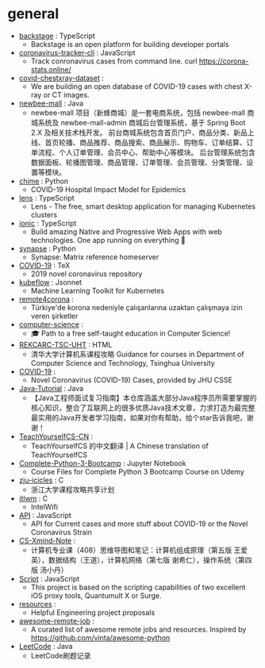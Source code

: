 # general
- [backstage](https://github.com/spotify/backstage) : TypeScript
  - Backstage is an open platform for building developer portals
- [coronavirus-tracker-cli](https://github.com/sagarkarira/coronavirus-tracker-cli) : JavaScript
  - Track conronavirus cases from command line. curl https://corona-stats.online/
- [covid-chestxray-dataset](https://github.com/ieee8023/covid-chestxray-dataset) : 
  - We are building an open database of COVID-19 cases with chest X-ray or CT images.
- [newbee-mall](https://github.com/newbee-ltd/newbee-mall) : Java
  - newbee-mall 项目（新蜂商城）是一套电商系统，包括 newbee-mall 商城系统及 newbee-mall-admin 商城后台管理系统，基于 Spring Boot 2.X 及相关技术栈开发。 前台商城系统包含首页门户、商品分类、新品上线、首页轮播、商品推荐、商品搜索、商品展示、购物车、订单结算、订单流程、个人订单管理、会员中心、帮助中心等模块。 后台管理系统包含数据面板、轮播图管理、商品管理、订单管理、会员管理、分类管理、设置等模块。
- [chime](https://github.com/pennsignals/chime) : Python
  - COVID-19 Hospital Impact Model for Epidemics
- [lens](https://github.com/lensapp/lens) : TypeScript
  - Lens - The free, smart desktop application for managing Kubernetes clusters
- [ionic](https://github.com/ionic-team/ionic) : TypeScript
  - Build amazing Native and Progressive Web Apps with web technologies. One app running on everything 🎉
- [synapse](https://github.com/matrix-org/synapse) : Python
  - Synapse: Matrix reference homeserver
- [COVID-19](https://github.com/midas-network/COVID-19) : TeX
  - 2019 novel coronavirus repository
- [kubeflow](https://github.com/kubeflow/kubeflow) : Jsonnet
  - Machine Learning Toolkit for Kubernetes
- [remote4corona](https://github.com/canerbasaran/remote4corona) : 
  - Türkiye'de korona nedeniyle çalışanlarına uzaktan çalışmaya izin veren şirketler
- [computer-science](https://github.com/ossu/computer-science) : 
  - 🎓 Path to a free self-taught education in Computer Science!
- [REKCARC-TSC-UHT](https://github.com/PKUanonym/REKCARC-TSC-UHT) : HTML
  - 清华大学计算机系课程攻略 Guidance for courses in Department of Computer Science and Technology, Tsinghua University
- [COVID-19](https://github.com/CSSEGISandData/COVID-19) : 
  - Novel Coronavirus (COVID-19) Cases, provided by JHU CSSE
- [Java-Tutorial](https://github.com/h2pl/Java-Tutorial) : Java
  - 【Java工程师面试复习指南】本仓库涵盖大部分Java程序员所需要掌握的核心知识，整合了互联网上的很多优质Java技术文章，力求打造为最完整最实用的Java开发者学习指南，如果对你有帮助，给个star告诉我吧，谢谢！
- [TeachYourselfCS-CN](https://github.com/keithnull/TeachYourselfCS-CN) : 
  - TeachYourselfCS 的中文翻译 | A Chinese translation of TeachYourselfCS
- [Complete-Python-3-Bootcamp](https://github.com/Pierian-Data/Complete-Python-3-Bootcamp) : Jupyter Notebook
  - Course Files for Complete Python 3 Bootcamp Course on Udemy
- [zju-icicles](https://github.com/QSCTech/zju-icicles) : C
  - 浙江大学课程攻略共享计划
- [itlwm](https://github.com/zxystd/itlwm) : C
  - IntelWifi
- [API](https://github.com/NovelCOVID/API) : JavaScript
  - API for Current cases and more stuff about COVID-19 or the Novel Coronavirus Strain
- [CS-Xmind-Note](https://github.com/SSHeRun/CS-Xmind-Note) : 
  - 计算机专业课（408）思维导图和笔记：计算机组成原理（第五版 王爱英），数据结构（王道），计算机网络（第七版 谢希仁），操作系统（第四版 汤小丹）
- [Script](https://github.com/NobyDa/Script) : JavaScript
  - This project is based on the scripting capabilities of two excellent iOS proxy tools, Quantumult X or Surge.
- [resources](https://github.com/Helpful-Engineers/resources) : 
  - Helpful Engineering project proposals
- [awesome-remote-job](https://github.com/lukasz-madon/awesome-remote-job) : 
  - A curated list of awesome remote jobs and resources. Inspired by https://github.com/vinta/awesome-python
- [LeetCode](https://github.com/yuanguangxin/LeetCode) : Java
  - LeetCode刷题记录
